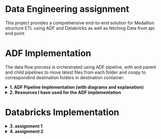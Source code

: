 # Data Engineering assignment
This project provides a comprehensive end-to-end solution for Medallion structure ETL using ADF and Databricks as well as fetching Data from api end point




# ADF Implementation

The data flow process is orchestrated using ADF pipeline, with and parent and child pipelines to move latest files from each folder and coopy to correspondind destination folders in destination container:

<details>
  <summary><strong>1. ADF Pipeline Implementation (with diagrams and explanation)</strong></summary>
  
  ### Creating Parent Pipeline
  ![Creating Parent Pipeline](https://raw.githubusercontent.com/shamsaravaiah/DE-assignment-implementation/main/ADF%20implementation/Screenshots/parent%20pipeline.png)
  In the parent pipeline, I iterate over the sales-view-devtst container to get the metadata at the container level, which will result in the folders [customer, product, sales store] as child items that will be passed into the execute pipeline activity which runs the child pipeline. 
  
  ### Creating Child Pipeline
  ![Creating Child Pipeline](https://raw.githubusercontent.com/shamsaravaiah/DE-assignment-implementation/main/ADF%20implementation/Screenshots/child%20pipeline.png)
  The child pipeline takes the current item in the forEach activity and passes it into the pipeline level parameter that I have configured for the child Pipeline. The current folder is passed to the getMetadata activity inside the forEach activity of the child pipeline, resulting in an array of child items with the lastModified date and file name.
  
  ### Inside forEach Activity in Child Pipeline
  ![Inside forEach Activity in Child Pipeline](https://raw.githubusercontent.com/shamsaravaiah/DE-assignment-implementation/main/ADF%20implementation/Screenshots/inside%20forEach%20activity%20of%20child%20pipeline.png)
  I have assigned a pipeline level variable and assigned an old date value. Inside the forEach activity of the child pipeline, I compare the date variable with the lastModified of the current file. If greater, I swap the date variable with lastModified to preserve the latest date. I then assign the filename to a variable using the SetVariable activity. Then I copy the file to the destination using the latest file name with the Copy Data activity. The aim is to extract fresh and latest files from the source and copy them to the destination.

</details>

<details>
  <summary><strong>2. Resources I have used for the ADF implementation</strong></summary>
  - ADF (data flow orchestration)
  - ADLS Gen 2 (storage purpose, hierarchical namespace)
  - Databricks (to perform transformations on the source datasets prior to saving in the next layer, Implemented medallion architecture to process the files applying the mentioned transformations and writing them as Delta tables using Upset operation)
</details>






# Databricks Implementation

<details>
  <summary><strong>3. assignment 1</strong></summary>
  Implemented the mentioned transformation, using UDF functions and writing a fact table into DBFS as delta table which can be queried on using the mentioned requirements.
    Link: [GitHub Repository](https://github.com/shamsaravaiah/DE-assignment-implementation/tree/main/Databricks%20implementation/Question%201)

  
    
</details>

<details>
  <summary><strong>4. assignment 2</strong></summary>
  Extracted data from an api end point and performed transforamtions and flattening the data set. And wrote it into DBFS as delta table
  Link: [GitHub Repository](https://github.com/shamsaravaiah/DE-assignment-implementation/tree/main/Databricks%20implementation/Question%202)
  <details>
  <summary><strong>1. api data pulling flow chart </strong></summary>
  ![Creating Parent Pipeline](https://github.com/shamsaravaiah/DE-assignment-implementation/blob/main/Databricks%20implementation/Question%202/flow%20diagram.png)
</details>

# Answeres to quesitons

<details> 
  <summary><strong>3. What is Data Profiling?</strong></summary>
Data profiling is the process of checking and analyzing data to understand what it looks like, assess its quality, and check how good it is. This helps identify patterns, errors, and the overall quality of the data.

For the provided data, the data profiling steps that were done include:

Check Column Headers: Ensure all column headers are in snake case and lowercase.
Identify Patterns: Analyze and create new columns based on existing data (e.g., splitting names, extracting domains from emails).
Assess Data Types: Convert data types where necessary (e.g., date formats to yyyy-MM-dd).
Validate Values: Check and categorize values (e.g., expenditure status based on spending amounts).
Identify and Handle Anomalies: Ensure data consistency and correctness through transformations and checks.
Dynamic File Assessment: Continuously monitor and retrieve the latest modified files in the ADLS.
Transform Data: Apply rules for data transformation based on profiling insights (e.g., creating subcategories, store categories).
</details>

<details>
  <summary><strong>3. End-to-End Understanding</strong></summary>
Based on my understanding, the use case was designed to implement a structured data processing pipeline using Azure Data Lake Storage (ADLS) and Azure Data Factory (ADF) for sales data analysis. It involves extracting fresh files that are being loaded, transforming, and loading (ETL) data from various sources into a bronze layer for raw storage, a silver layer for processed data, and a gold layer for analytical insights. This setup enables real-time data processing, improved data quality, and enhanced decision-making through consolidated sales reports.

The use case uses the Medallion Architecture pattern, which consists of three layers:

Bronze Layer: Raw data storage where all incoming data is initially ingested without significant transformations. This serves as the source of truth.

Silver Layer: Processed data that has undergone cleaning and transformation. This layer is used for more refined analytics. In my use case, it contains semi-processed/partially cleaned data.

Gold Layer: The final, curated data. In my use case, it contains the StoreProductSalesAnalys data, used for reporting and analytics. It provides high-level insights and can be considered as the data mart. In my use case, I created a large table that can be queried in many ways to derive insights.

This layered approach facilitates incremental data processing and enhances data quality while allowing for flexible analytics across different stages of the data lifecycle, making data available for different workloads.

</details>

